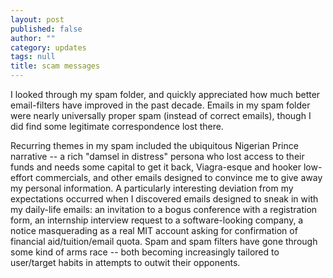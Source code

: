 ```yaml
---
layout: post
published: false
author: ""
category: updates
tags: null
title: scam messages
---
```



I looked through my spam folder, and quickly appreciated how much better email-filters have improved in the past decade. Emails in my spam folder were nearly universally proper spam (instead of correct emails), though I did find some legitimate correspondence lost there.

Recurring themes in my spam included the ubiquitous Nigerian Prince narrative -- a rich "damsel in distress" persona who lost access to their funds and needs some capital to get it back, Viagra-esque and hooker low-effort commercials, and other emails designed to convince me to give away my personal information. A particularly interesting deviation from my expectations occurred when I discovered emails designed to sneak in with my daily-life emails: an invitation to a bogus conference with a registration form, an internship interview request to a software-looking company, a notice masquerading as a real MIT account asking for confirmation of financial aid/tuition/email quota. Spam and spam filters have gone through some kind of arms race -- both becoming increasingly tailored to user/target habits in attempts to outwit their opponents. 